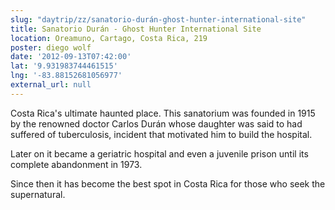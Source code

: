 ```yaml
---
slug: "daytrip/zz/sanatorio-durán-ghost-hunter-international-site"
title: Sanatorio Durán - Ghost Hunter International Site
location: Oreamuno, Cartago, Costa Rica, 219
poster: diego wolf
date: '2012-09-13T07:42:00'
lat: '9.931983744461515'
lng: '-83.88152681056977'
external_url: null
---
```


Costa Rica's ultimate haunted place. This sanatorium was founded in 1915 by the renowned doctor Carlos Durán whose daughter was said to had suffered of tuberculosis, incident that motivated him to build the hospital. 

Later on it became a geriatric hospital and even a juvenile prison until its complete abandonment in 1973. 

Since then it has become the best spot in Costa Rica for those who seek the supernatural.
